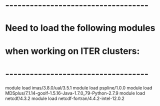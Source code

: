# -----------------------------------
# Need to load the following modules
# when working on ITER clusters: 
# -----------------------------------

module load imas/3.8.0/ual/3.5.1
module load pspline/1.0.0
module load MDSplus/7.1.14-goolf-1.5.16-Java-1.7.0_79-Python-2.7.9
module load netcdf/4.3.2
module load netcdf-fortran/4.4.2-intel-12.0.2
